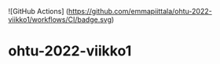 ![GitHub Actions] (https://github.com/emmapiittala/ohtu-2022-viikko1/workflows/CI/badge.svg)

# ohtu-2022-viikko1
